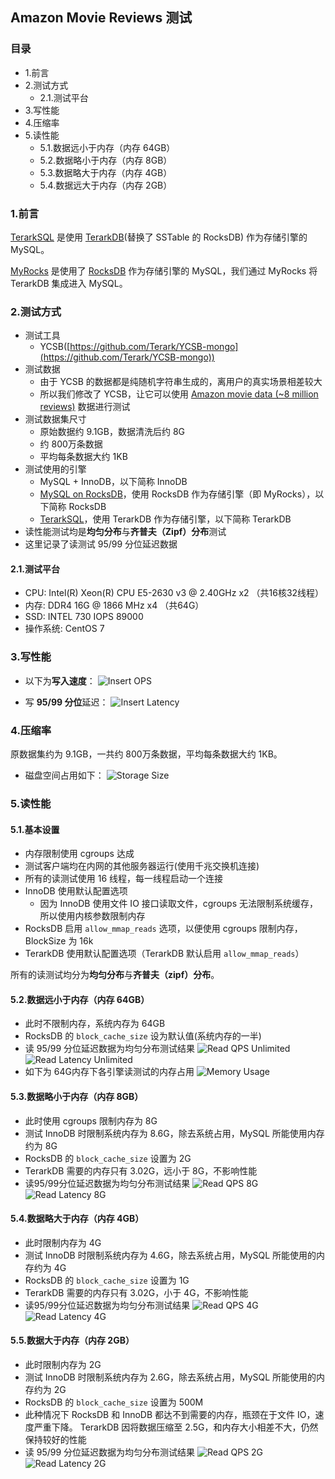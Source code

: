 ## Amazon Movie Reviews 测试

### 目录
- 1.前言
- 2.测试方式
  - 2.1.测试平台
- 3.写性能
- 4.压缩率
- 5.读性能
  - 5.1.数据远小于内存（内存 64GB）
  - 5.2.数据略小于内存（内存 8GB）
  - 5.3.数据略大于内存（内存 4GB）
  - 5.4.数据远大于内存（内存 2GB）

### 1.前言
[TerarkSQL](https://github.com/Terark/mysql-on-terarkdb) 是使用 [TerarkDB](https://github.com/Terark/terarkdb)(替换了 SSTable 的 RocksDB) 作为存储引擎的 MySQL。

[MyRocks](https://github.com/facebook/mysql-5.6) 是使用了 [RocksDB](https://github.com/facebook/rocksdb) 作为存储引擎的 MySQL，我们通过 MyRocks 将 TerarkDB 集成进入 MySQL。

### 2.测试方式
- 测试工具
  - YCSB([https://github.com/Terark/YCSB-mongo](https://github.com/Terark/YCSB-mongo))
- 测试数据
  - 由于 YCSB 的数据都是纯随机字符串生成的，离用户的真实场景相差较大
  - 所以我们修改了 YCSB，让它可以使用 [Amazon movie data (~8 million reviews)](https://snap.stanford.edu/data/web-Movies.html) 数据进行测试
- 测试数据集尺寸
  - 原始数据约 9.1GB，数据清洗后约 8G
  - 约 800万条数据
  - 平均每条数据大约 1KB
- 测试使用的引擎
  - MySQL + InnoDB，以下简称 InnoDB
  - [MySQL on RocksDB](https://github.com/facebook/mysql-5.6)，使用 RocksDB 作为存储引擎（即 MyRocks），以下简称 RocksDB
  - [TerarkSQL](https://github.com/Terark/mysql-on-terarkdb)，使用 TerarkDB 作为存储引擎，以下简称 TerarkDB
- 读性能测试均是**均匀分布**与**齐普夫（Zipf）分布**测试
- 这里记录了读测试 95/99 分位延迟数据

#### 2.1.测试平台

- CPU: Intel(R) Xeon(R) CPU E5-2630 v3 @ 2.40GHz x2 （共16核32线程）
- 内存: DDR4 16G @ 1866 MHz x4 （共64G）
- SSD: INTEL 730 IOPS 89000
- 操作系统: CentOS 7

### 3.写性能
- 以下为**写入速度**：
![Insert OPS](../images/amazon_movie_reviews_benchmark/InsertOPS.svg)

- 写 **95/99 分位**延迟：
![Insert Latency](../images/amazon_movie_reviews_benchmark/Insert_Percentile_Latencyus.svg)

### 4.压缩率
原数据集约为 9.1GB，一共约 800万条数据，平均每条数据大约 1KB。
- 磁盘空间占用如下：
![Storage Size](../images/amazon_movie_reviews_benchmark/Data_Storage_SizeGB.svg)

### 5.读性能

#### 5.1.基本设置
- 内存限制使用 cgroups 达成
- 测试客户端均在内网的其他服务器运行(使用千兆交换机连接)
- 所有的读测试使用 16 线程，每一线程启动一个连接
- InnoDB 使用默认配置选项
  - 因为 InnoDB 使用文件 IO 接口读取文件，cgroups 无法限制系统缓存，所以使用内核参数限制内存
- RocksDB 启用 `allow_mmap_reads` 选项，以便使用 cgroups 限制内存，BlockSize 为 16k
- TerarkDB 使用默认配置选项（TerarkDB 默认启用 `allow_mmap_reads`）

所有的读测试均分为**均匀分布**与**齐普夫（zipf）分布**。

#### 5.2.数据远小于内存（内存 64GB）
- 此时不限制内存，系统内存为 64GB
- RocksDB 的 `block_cache_size` 设为默认值(系统内存的一半)
- 读 95/99 分位延迟数据为均匀分布测试结果
![Read QPS Unlimited](../images/amazon_movie_reviews_benchmark/ReadQPS_Memory_Unlimited.svg)
![Read Latency Unlimited](../images/amazon_movie_reviews_benchmark/Read_Percentile_Latencyus_Memory_Unlimited.svg)
- 如下为 64G内存下各引擎读测试的内存占用
![Memory Usage](../images/amazon_movie_reviews_benchmark/Read_Memory_UsageGB.svg)

#### 5.3.数据略小于内存（内存 8GB）
- 此时使用 cgroups 限制内存为 8G
- 测试 InnoDB 时限制系统内存为 8.6G，除去系统占用，MySQL 所能使用内存约为 8G
- RocksDB 的 `block_cache_size` 设置为 2G
- TerarkDB 需要的内存只有 3.02G，远小于 8G，不影响性能
- 读95/99分位延迟数据为均匀分布测试结果
![Read QPS 8G](../images/amazon_movie_reviews_benchmark/ReadQPS_Memory_Limit_8G.svg)
![Read Latency 8G](../images/amazon_movie_reviews_benchmark/Read_Percentile_Latencyus_Memory_Limit_8G.svg)

#### 5.4.数据略大于内存（内存 4GB）
- 此时限制内存为 4G
- 测试 InnoDB 时限制系统内存为 4.6G，除去系统占用，MySQL 所能使用的内存约为 4G
- RocksDB 的 `block_cache_size` 设置为 1G
- TerarkDB 需要的内存只有 3.02G，小于 4G，不影响性能
- 读95/99分位延迟数据为均匀分布测试结果
![Read QPS 4G](../images/amazon_movie_reviews_benchmark/ReadQPS_Memory_Limit_4G.svg)
![Read Latency 4G](../images/amazon_movie_reviews_benchmark/Read_Percentile_Latencyus_Memory_Limit_4G.svg)

#### 5.5.数据大于内存（内存 2GB）
- 此时限制内存为 2G
- 测试 InnoDB 时限制系统内存为 2.6G，除去系统占用，MySQL 所能使用的内存约为 2G
- RocksDB 的 `block_cache_size` 设置为 500M
- 此种情况下 RocksDB 和 InnoDB 都达不到需要的内存，瓶颈在于文件 IO，速度严重下降。 TerarkDB 因将数据压缩至 2.5G，和内存大小相差不大，仍然保持较好的性能
- 读 95/99 分位延迟数据为均匀分布测试结果
![Read QPS 2G](../images/amazon_movie_reviews_benchmark/ReadQPS_Memory_Limit_2G.svg)
![Read Latency 2G](../images/amazon_movie_reviews_benchmark/Read_Percentile_Latencyus_Memory_Limit_2G.svg)


